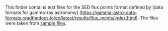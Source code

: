 This folder contains test files for the SED flux points format defined by
[data formats for gamma-ray astronomy]
(https://gamma-astro-data-formats.readthedocs.io/en/latest/results/flux_points/index.html).
The files were taken from [sample files](https://gamma-astro-data-formats.readthedocs.io/en/latest/results/flux_points/index.html#sample-files).
